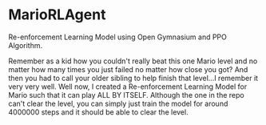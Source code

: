 # MarioRLAgent
Re-enforcement Learning Model using Open Gymnasium and PPO Algorithm. 


Remember as a kid how you couldn't really beat this one Mario level and no matter how many times you just failed no matter how close you got? And then you had to call your older sibling to help finish that level...I remember it very very well. Well now, I created a Re-enforcement Learning Model for Mario such that it can play ALL BY ITSELF. Although the one in the repo can't clear the level, you can simply just train the model for around 4000000 steps and it should be able to clear the level. 
